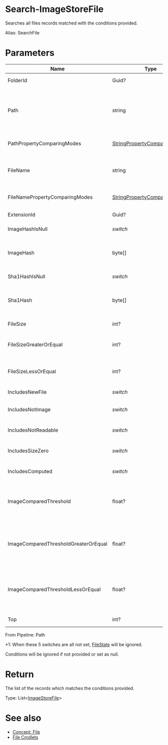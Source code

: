 # Search-ImageStoreFile
Searches all files records matched with the conditions provided.

Alias: SearchFile

# Parameters
|Name|Type|Description|Optional|
|---|---|---|---|
|FolderId|Guid?|Filters records by the folder where it's located.|Yes|
|Path|string|Filters records by the path to the directory where it's located. Filename is not included. Set to empty string to locate the files in the root directory of folders.|Yes|
|PathPropertyComparingModes|[StringPropertyComparingModes](../../type/StringPropertyComparingModes.md)|The ways to use Path in condition. Default value is ```Contains```.|Yes|
|FileName|string|Filters records by the file name. Extension is not included. Set to empty string to return the file without file name.|Yes|
|FileNamePropertyComparingModes|[StringPropertyComparingModes](../../type/StringPropertyComparingModes.md)|The ways to use FileName in condition. Default value is ```Contains```.|Yes|
|ExtensionId|Guid?|Filters by the id of the extension.|Yes|
|ImageHashIsNull|*switch*|Returns files which have no image hashing result.|Yes|
|ImageHash|byte[]|Filters records by image hashing result. Will be ignored when ImageHashIsNull is present.|Yes|
|Sha1HashIsNull|*switch*|Returns files which have no file hashing result.|Yes|
|Sha1Hash|byte[]|Filters records by file hashing result. Will be ignored when Sha1HashIsNull is present.|Yes|
|FileSize|int?|Filters records by the file size.|Yes|
|FileSizeGreaterOrEqual|int?|Returns files which are equal or larger than the size. Will be ignored when FileSize is present.|Yes|
|FileSizeLessOrEqual|int?|Returns files which are equal or smaller than the size. Will be ignored when FileSize is present.|Yes|
|IncludesNewFile|*switch*|Returns records with [FileState](../../type/ImageStoreFile.md#file-state) is set as New.|Yes(*1)|
|IncludesNotImage|*switch*|Returns records with [FileState](../../type/ImageStoreFile.md#file-state) is set as NotImage.|Yes(*1)|
|IncludesNotReadable|*switch*|Returns records with [FileState](../../type/ImageStoreFile.md#file-state) is set as NotReadable.|Yes(*1)|
|IncludesSizeZero|*switch*|Returns records with [FileState](../../type/ImageStoreFile.md#file-state) is set as SizeZero.|Yes(*1)|
|IncludesComputed|*switch*|Returns records with [FileState](../../type/ImageStoreFile.md#file-state) is set as Computed.|Yes(*1)|
|ImageComparedThreshold|float?|Filters records by the maximum ImageComparedThreshold used in [Compare-ImageStoreSimilarFiles](../SimilarFile/CompareSimilarFiles.md) on this file.|Yes|
|ImageComparedThresholdGreaterOrEqual|float?|Returns files which ImageComparedThreshold are equal or greater than this value. Will be ignored when ImageComparedThreshold is present.|Yes|
|ImageComparedThresholdLessOrEqual|float?|Returns files which ImageComparedThreshold are equal or less than this value. Will be ignored when ImageComparedThreshold is present.|Yes|
|Top|int?|Limits the count of the results.|Yes|

From Pipeline: Path

*1: When these 5 switches are all not set, [FileState](../../type/ImageStoreFile.md#file-state) will be ignored.

Conditions will be ignored if not provided or set as null.

# Return
The list of the records which matches the conditions provided.

Type: List<[ImageStoreFile](../../type/ImageStoreFile.md)>

# See also
  * [Concept: File](../../concept/File.md)
  * [File Cmdlets](../cmdlets.md#file)
